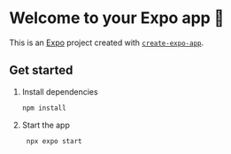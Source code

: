 # Welcome to your Expo app 👋
This is an [Expo](https://expo.dev) project created with [`create-expo-app`](https://www.npmjs.com/package/create-expo-app).
## Get started
1. Install dependencies
   ```bash
   npm install
   ```
2. Start the app
   ```bash
    npx expo start
